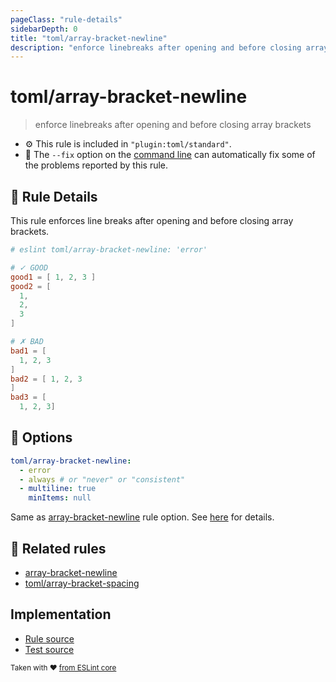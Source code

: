 ```yaml
---
pageClass: "rule-details"
sidebarDepth: 0
title: "toml/array-bracket-newline"
description: "enforce linebreaks after opening and before closing array brackets"
---
```

# toml/array-bracket-newline

> enforce linebreaks after opening and before closing array brackets

- :gear: This rule is included in `"plugin:toml/standard"`.
- :wrench: The `--fix` option on the [command line](https://eslint.org/docs/user-guide/command-line-interface#fixing-problems) can automatically fix some of the problems reported by this rule.

## :book: Rule Details

This rule enforces line breaks after opening and before closing array brackets.

<eslint-code-block fix>

<!-- eslint-skip -->

```toml
# eslint toml/array-bracket-newline: 'error'

# ✓ GOOD
good1 = [ 1, 2, 3 ]
good2 = [
  1,
  2,
  3
]

# ✗ BAD
bad1 = [
  1, 2, 3
]
bad2 = [ 1, 2, 3
]
bad3 = [
  1, 2, 3]
```

</eslint-code-block>

## :wrench: Options

```yaml
toml/array-bracket-newline:
  - error
  - always # or "never" or "consistent"
  - multiline: true
    minItems: null
```

Same as [array-bracket-newline] rule option. See [here](https://eslint.org/docs/rules/array-bracket-newline#options) for details.

## :couple: Related rules

- [array-bracket-newline]
- [toml/array-bracket-spacing]

[array-bracket-newline]: https://eslint.org/docs/rules/array-bracket-newline
[toml/array-bracket-spacing]: ./array-bracket-spacing.md

## Implementation

- [Rule source](https://github.com/ota-meshi/eslint-plugin-toml/blob/main/src/rules/array-bracket-newline.ts)
- [Test source](https://github.com/ota-meshi/eslint-plugin-toml/blob/main/tests/src/rules/array-bracket-newline.js)

<sup>Taken with ❤️ [from ESLint core](https://eslint.org/docs/rules/array-bracket-newline)</sup>
